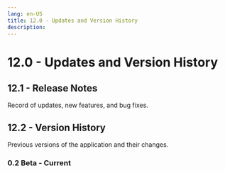 ```yaml
---
lang: en-US
title: 12.0 - Updates and Version History
description:
---
```

# 12.0 - Updates and Version History

## 12.1 - Release Notes
Record of updates, new features, and bug fixes.

## 12.2 - Version History
Previous versions of the application and their changes.

### 0.2 Beta - Current

